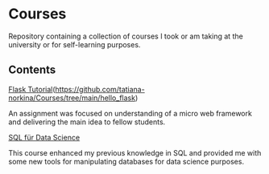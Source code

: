 # Courses

Repository containing a collection of courses I took or am taking at the university or for self-learning purposes. 

## Contents

[Flask Tutorial]([https://github.com/tatiana-norkina/data-science-portfolio/blob/main/Prediction%20of%20Spotify%20Song%E2%80%99s%20Popularity/main.ipynb)(https://github.com/tatiana-norkina/Courses/tree/main/hello_flask)

An assignment was focused on understanding of a micro web framework and delivering the main idea to fellow students.  

[SQL für Data Science](https://github.com/tatiana-norkina/data-science-portfolio/blob/main/Prediction%20of%20Cross-Selling%20Opportunities%20of%20a%20Bank/main.R)

This course enhanced my previous knowledge in SQL and provided me with some new tools for manipulating databases for data science purposes. 
